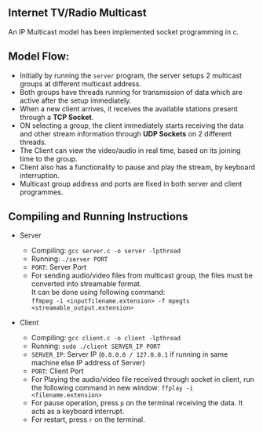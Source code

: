 ## Internet TV/Radio Multicast
An IP Multicast model has been implemented socket programming in c.   

## Model Flow: 
- Initially by running the `server` program, the server setups 2 multicast groups at different multicast address.
- Both groups have threads running for transmission of data which are active after the setup immediately. 
- When a new client arrives, it receives the available stations present through a **TCP Socket**.
- ON selecting a group, the client immediately starts receiving the data and other stream information through **UDP Sockets** on 2 different threads. 
- The Client can view the video/audio in real time, based on its joining time to the group. 
- Client also has a functionality to pause and play the stream, by keyboard interruption. 
- Multicast group address and ports are fixed in both server and client programmes. 

## Compiling and Running Instructions
- Server   
  - Compiling: `gcc server.c -o server -lpthread`  
  - Running: `./server PORT`
  - `PORT`: Server Port
  - For sending audio/video files from multicast group, the files must be converted into streamable format.   
  It can be done using following command:   
  `ffmpeg -i <inputfilename.extension> -f mpegts <streamable_output.extension>`
  
- Client
  - Compiling: `gcc client.c -o client -lpthread`
  - Running: `sudo ./client SERVER_IP PORT`   
  - `SERVER_IP`: Server IP (`0.0.0.0 / 127.0.0.1` if running in same machine else IP address of Server)   
  - `PORT`: Client Port
  - For Playing the audio/video file received through socket in client, run the following command in new window: `ffplay -i <filename.extension>`
  - For pause operation, press `p` on the terminal receiving the data. It acts as a keyboard interrupt.
  - For restart, press `r` on the terminal.
  
